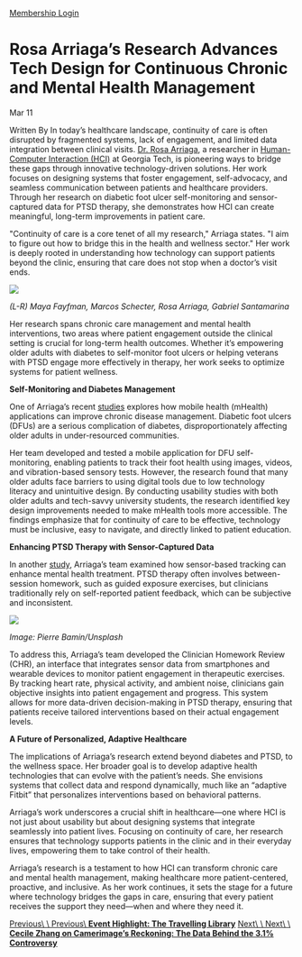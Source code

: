 [Membership Login](https://community.techsquareatl.com/myaccount)

# Rosa Arriaga’s Research Advances Tech Design for Continuous Chronic and Mental Health Management

Mar 11

Written By 
In today’s healthcare landscape, continuity of care is often disrupted by fragmented systems, lack of engagement, and limited data integration between clinical visits. [Dr. Rosa Arriaga](https://www.cc.gatech.edu/people/rosa-arriaga), a researcher in [Human-Computer Interaction (HCI)](https://mshci.gatech.edu/) at Georgia Tech, is pioneering ways to bridge these gaps through innovative technology-driven solutions. Her work focuses on designing systems that foster engagement, self-advocacy, and seamless communication between patients and healthcare providers. Through her research on diabetic foot ulcer self-monitoring and sensor-captured data for PTSD therapy, she demonstrates how HCI can create meaningful, long-term improvements in patient care.

"Continuity of care is a core tenet of all my research," Arriaga states. "I aim to figure out how to bridge this in the health and wellness sector." Her work is deeply rooted in understanding how technology can support patients beyond the clinic, ensuring that care does not stop when a doctor’s visit ends.

![](https://images.squarespace-cdn.com/content/v1/547c8400e4b04456c82aade5/88fe9816-a13b-4e49-8358-bcdd07051351/lab+photo.jpg?format=2500w)

_(L-R) Maya Fayfman, Marcos Schecter, Rosa Arriaga, Gabriel Santamarina_

Her research spans chronic care management and mental health interventions, two areas where patient engagement outside the clinical setting is crucial for long-term health outcomes. Whether it’s empowering older adults with diabetes to self-monitor foot ulcers or helping veterans with PTSD engage more effectively in therapy, her work seeks to optimize systems for patient wellness.

**Self-Monitoring and Diabetes Management**

One of Arriaga’s recent [studies](https://dl.acm.org/doi/abs/10.1145/3675094.3677580) explores how mobile health (mHealth) applications can improve chronic disease management. Diabetic foot ulcers (DFUs) are a serious complication of diabetes, disproportionately affecting older adults in under-resourced communities.

Her team developed and tested a mobile application for DFU self-monitoring, enabling patients to track their foot health using images, videos, and vibration-based sensory tests. However, the research found that many older adults face barriers to using digital tools due to low technology literacy and unintuitive design. By conducting usability studies with both older adults and tech-savvy university students, the research identified key design improvements needed to make mHealth tools more accessible. The findings emphasize that for continuity of care to be effective, technology must be inclusive, easy to navigate, and directly linked to patient education.

**Enhancing PTSD Therapy with Sensor-Captured Data**

In another [study](https://dl.acm.org/doi/abs/10.1145/3637426), Arriaga’s team examined how sensor-based tracking can enhance mental health treatment. PTSD therapy often involves between-session homework, such as guided exposure exercises, but clinicians traditionally rely on self-reported patient feedback, which can be subjective and inconsistent.

![](https://images.squarespace-cdn.com/content/v1/547c8400e4b04456c82aade5/65a5b8c4-4d9c-42af-a82f-6954c0ffefa1/pierre-bamin-CFzK-jX2g5s-unsplash.jpg?format=2500w)

_Image: Pierre Bamin/Unsplash_

To address this, Arriaga’s team developed the Clinician Homework Review (CHR), an interface that integrates sensor data from smartphones and wearable devices to monitor patient engagement in therapeutic exercises. By tracking heart rate, physical activity, and ambient noise, clinicians gain objective insights into patient engagement and progress. This system allows for more data-driven decision-making in PTSD therapy, ensuring that patients receive tailored interventions based on their actual engagement levels.

**A Future of Personalized, Adaptive Healthcare**

The implications of Arriaga’s research extend beyond diabetes and PTSD, to the wellness space. Her broader goal is to develop adaptive health technologies that can evolve with the patient’s needs. She envisions systems that collect data and respond dynamically, much like an “adaptive Fitbit” that personalizes interventions based on behavioral patterns.

Arriaga’s work underscores a crucial shift in healthcare—one where HCI is not just about usability but about designing systems that integrate seamlessly into patient lives. Focusing on continuity of care, her research ensures that technology supports patients in the clinic and in their everyday lives, empowering them to take control of their health.

Arriaga’s research is a testament to how HCI can transform chronic care and mental health management, making healthcare more patient-centered, proactive, and inclusive. As her work continues, it sets the stage for a future where technology bridges the gaps in care, ensuring that every patient receives the support they need—when and where they need it.


[Previous\\
\\
Previous\\
**Event Highlight: The Travelling Library**](https://www.techsquareatl.com/tech-square-news/2025/3/12/event-highlight-the-travelling-library) [Next\\
\\
Next\\
\\
**Cecile Zhang on Camerimage’s Reckoning: The Data Behind the 3.1% Controversy**](https://www.techsquareatl.com/tech-square-news/2025/3/5/cecile-zhang-on-camerimages-reckoning-the-data-behind-the-31-controversy)